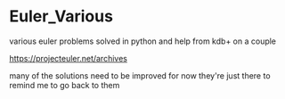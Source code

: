 # Euler_Various
various euler problems solved in python and help from kdb+ on a couple

https://projecteuler.net/archives

many of the solutions need to be improved for now they're just there to remind me to go back to them
